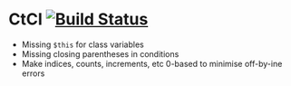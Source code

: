 # CtCI  [![Build Status](https://travis-ci.org/jancimajek/ctci.svg?branch=master)](https://travis-ci.org/jancimajek/ctci)

 * Missing `$this` for class variables
 * Missing closing parentheses in conditions
 * Make indices, counts, increments, etc 0-based to minimise off-by-ine errors